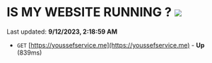 # IS MY WEBSITE RUNNING ? [![](https://img.shields.io/static/v1?label=Sponsor&message=%E2%9D%A4&logo=GitHub&color=%23fe8e86)](https://github.com/sponsors/<username>)

Last updated: **9/12/2023, 2:18:59 AM**

- `GET` [https://youssefservice.me](https://youssefservice.me) - **Up** (839ms)
